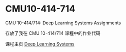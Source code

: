 # CMU10-414-714

CMU 10-414/714: Deep Learning Systems Assignments

存放了我在 CMU 10-414/714 课程中的作业代码

课程主页 [Deep Learning Systems](https://dlsyscourse.org/)
